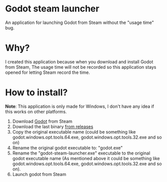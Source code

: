 # Godot steam launcher
An application for launching Godot from Steam without the "usage time" bug.

# Why?
I created this application because when you download and install Godot from Steam, The usage time will not be recorded so this application stays opened for letting Steam record the time.

# How to install?

**Note**: This application is only made for Windows, I don't have any idea if this works on other platforms.

1. Download [Godot](https://store.steampowered.com/app/404790/Godot_Engine/) from Steam
2. Download the last binary [from releases](https://github.com/ElCosmoXD/godot-steam-launcher/releases)
3. Copy the original executable name (could be something like godot.windows.opt.tools.64.exe, godot.windows.opt.tools.32.exe and so on)
4. Rename the original godot executable to: "godot.exe"
5. Rename the "godot-steam-launcher.exe" executable to the original godot executable name (As mentioned above it could be something like godot.windows.opt.tools.64.exe, godot.windows.opt.tools.32.exe and so on).
6. Launch godot from Steam
